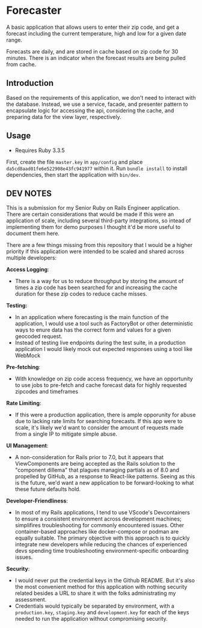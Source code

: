 # Forecaster

A basic application that allows users to enter their zip code, and get a forecast including the current temperature, high and low for a given date range.

Forecasts are daily, and are stored in cache based on zip code for 30 minutes. There is an indicator when the forecast results are being pulled from cache.

## Introduction

Based on the requirements of this application, we don't need to interact with the database. Instead, we use a service, facade, and presenter pattern to encapsulate logic for accessing the api, considering the cache, and preparing data for the view layer, respectively.


## Usage

- Requires Ruby 3.3.5

First, create the file `master.key` in `app/config` and place `da5cd8aad01fe6e522908e43fc941977` within it. Run `bundle install` to install dependencies, then start the application with `bin/dev`.

## DEV NOTES

This is a submission for my Senior Ruby on Rails Engineer application. There are certain considerations that would be made if this were an application of scale, including several third-party integrations, so intead of implementing them for demo purposes I thought it'd be more useful to document them here.

There are a few things missing from this repository that I would be a higher priority if this application were intended to be scaled and shared across multiple developers:

**Access Logging**:

- There is a way for us to reduce throughput by storing the amount of times a zip code has been searched for and increasing the cache duration for these zip codes to reduce cache misses.

**Testing:**

- In an application where forecasting is the main function of the application, I would use a tool such as FactoryBot or other deterministic ways to enure data has the correct form and values for a given geocoded request.
- Instead of testing live endpoints during the test suite, in a production application I would likely mock out expected responses using a tool like WebMock

**Pre-fetching**:

- With knowledge on zip code access frequency, we have an opportunity to use jobs to pre-fetch and cache forecast data for highly requested zipcodes and timeframes

**Rate Limiting**:

- If this were a production application, there is ample opporunity for abuse due to lacking rate limits for searching forecasts. If this app were to scale, it's likely we'd want to consider the amount of requests made from a single IP to mitigate simple abuse.

**UI Management**:

- A non-consideration for Rails prior to 7.0, but it appears that ViewComponents are being accepted as the Rails solution to the "component dillema" that plagues managing partials as of 8.0 and propelled by GitHub, as a response to React-like patterns. Seeing as this is the future, we'd want a new application to be forward-looking to what these future defaults hold.

**Developer-Friendliness**:

- In most of my Rails applications, I tend to use VScode's Devcontainers to ensure a consistent environment across development machines; simplifires troubleshooting for commonly encountered issues. Other container-based approaches like docker-compose or podman are equally suitable. The primary objective with this approach is to quickly integrate new developers while reducing the chances of experienced devs spending time troubleshooting environment-specific onboarding issues.

**Security**:

- I would never put the credential keys in the Github README. But it's also the most convenient method for this application with nothing security related besides a URL to share it with the folks administrating my assessment.
- Credentials would typically be separated by environment, with a `production.key`, `staging.key` and `development.key` for each of the keys needed to run the application without compromising security.
